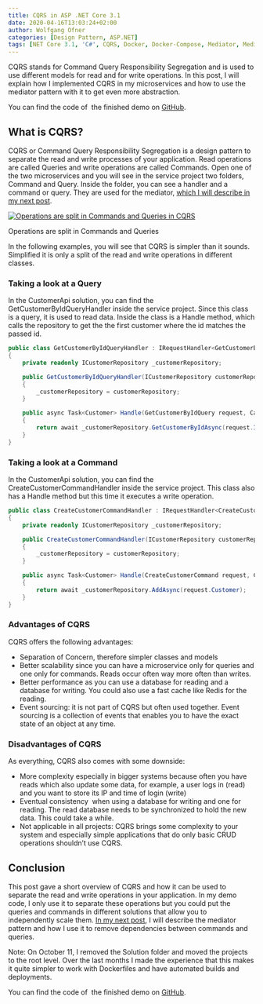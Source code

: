 ```yaml
---
title: CQRS in ASP .NET Core 3.1
date: 2020-04-16T13:03:24+02:00
author: Wolfgang Ofner
categories: [Design Pattern, ASP.NET]  
tags: [NET Core 3.1, 'C#', CQRS, Docker, Docker-Compose, Mediator, MediatR, Microservice, RabbitMQ Swagger]
---
```

CQRS stands for Command Query Responsibility Segregation and is used to use different models for read and for write operations. In this post, I will explain how I implemented CQRS in my microservices and how to use the mediator pattern with it to get even more abstraction.

You can find the code of  the finished demo on <a href="https://github.com/WolfgangOfner/MicroserviceDemo" target="_blank" rel="noopener noreferrer">GitHub</a>.

## What is CQRS?

CQRS or Command Query Responsibility Segregation is a design pattern to separate the read and write processes of your application. Read operations are called Queries and write operations are called Commands. Open one of the two microservices and you will see in the service project two folders, Command and Query. Inside the folder, you can see a handler and a command or query. They are used for the mediator, <a href="/mediator-pattern-in-asp-net-core-3-1" target="_blank" rel="noopener noreferrer">which I will describe in my next post</a>.

<div class="col-12 col-sm-10 aligncenter">
  <a href="/assets/img/posts/2020/04/Operations-are-split-in-Commands-and-Queries.jpg"><img loading="lazy" src="/assets/img/posts/2020/04/Operations-are-split-in-Commands-and-Queries.jpg" alt="Operations are split in Commands and Queries in CQRS" /></a>
  
  <p>
    Operations are split in Commands and Queries
  </p>
</div>

In the following examples, you will see that CQRS is simpler than it sounds. Simplified it is only a split of the read and write operations in different classes.

### Taking a look at a Query

In the CustomerApi solution, you can find the GetCustomerByIdQueryHandler inside the service project. Since this class is a query, it is used to read data. Inside the class is a Handle method, which calls the repository to get the the first customer where the id matches the passed id.

```csharp  
public class GetCustomerByIdQueryHandler : IRequestHandler<GetCustomerByIdQuery, Customer>
{
    private readonly ICustomerRepository _customerRepository;

    public GetCustomerByIdQueryHandler(ICustomerRepository customerRepository)
    {
        _customerRepository = customerRepository;
    }

    public async Task<Customer> Handle(GetCustomerByIdQuery request, CancellationToken cancellationToken)
    {
        return await _customerRepository.GetCustomerByIdAsync(request.Id, cancellationToken);
    }
}  
```

### Taking a look at a Command

In the CustomerApi solution, you can find the CreateCustomerCommandHandler inside the service project. This class also has a Handle method but this time it executes a write operation.

```csharp  
public class CreateCustomerCommandHandler : IRequestHandler<CreateCustomerCommand, Customer>
{
    private readonly ICustomerRepository _customerRepository;

    public CreateCustomerCommandHandler(ICustomerRepository customerRepository)
    {
        _customerRepository = customerRepository;
    }

    public async Task<Customer> Handle(CreateCustomerCommand request, CancellationToken cancellationToken)
    {
        return await _customerRepository.AddAsync(request.Customer);
    }
} 
```

### Advantages of CQRS

CQRS offers the following advantages:

  * Separation of Concern, therefore simpler classes and models
  * Better scalability since you can have a microservice only for queries and one only for commands. Reads occur often way more often than writes.
  * Better performance as you can use a database for reading and a database for writing. You could also use a fast cache like Redis for the reading.
  * Event sourcing: it is not part of CQRS but often used together. Event sourcing is a collection of events that enables you to have the exact state of an object at any time.

### Disadvantages of CQRS

As everything, CQRS also comes with some downside:

  * More complexity especially in bigger systems because often you have reads which also update some data, for example, a user logs in (read) and you want to store its IP and time of login (write)
  * Eventual consistency  when using a database for writing and one for reading. The read database needs to be synchronized to hold the new data. This could take a while.
  * Not applicable in all projects: CQRS brings some complexity to your system and especially simple applications that do only basic CRUD operations shouldn&#8217;t use CQRS.

## Conclusion

This post gave a short overview of CQRS and how it can be used to separate the read and write operations in your application. In my demo code, I only use it to separate these operations but you could put the queries and commands in different solutions that allow you to independently scale them. <a href="/mediator-pattern-in-asp-net-core-3-1" target="_blank" rel="noopener noreferrer">In my next post</a>, I will describe the mediator pattern and how I use it to remove dependencies between commands and queries.

Note: On October 11, I removed the Solution folder and moved the projects to the root level. Over the last months I made the experience that this makes it quite simpler to work with Dockerfiles and have automated builds and deployments.

You can find the code of  the finished demo on <a href="https://github.com/WolfgangOfner/MicroserviceDemo" target="_blank" rel="noopener noreferrer">GitHub</a>.